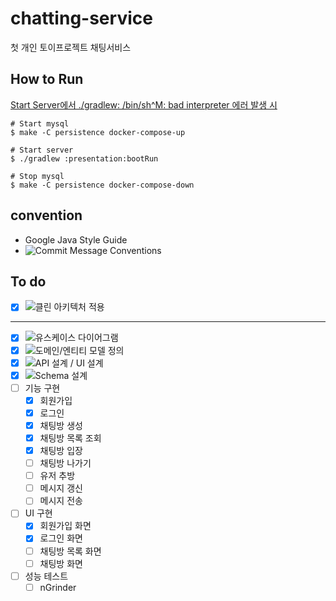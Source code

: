 # chatting-service
첫 개인 토이프로젝트 채팅서비스

## How to Run

[Start Server에서 ./gradlew: /bin/sh^M: bad interpreter 에러 발생 시](https://github.com/dmdwns2/chatting-service/issues/28)

```shell
# Start mysql
$ make -C persistence docker-compose-up

# Start server
$ ./gradlew :presentation:bootRun

# Stop mysql
$ make -C persistence docker-compose-down
```

## convention

- Google Java Style Guide
- ![Commit Message Conventions](https://gist.github.com/stephenparish/9941e89d80e2bc58a153)

## To do

- [x] ![클린 아키텍처 적용](https://github.com/dmdwns2/chatting-service/issues/8)
---
- [x] ![유스케이스 다이어그램](https://github.com/dmdwns2/chatting-service/issues/2)
- [x] ![도메인/엔티티 모델 정의](https://github.com/dmdwns2/chatting-service/issues/1) 
- [x] ![API 설계 / UI 설계](https://github.com/dmdwns2/chatting-service/issues/3)
- [x] ![Schema 설계](https://github.com/dmdwns2/chatting-service/issues/7)
- [ ] 기능 구현
  - [x] 회원가입
  - [x] 로그인
  - [x] 채팅방 생성
  - [x] 채팅방 목록 조회
  - [x] 채팅방 입장
  - [ ] 채팅방 나가기
  - [ ] 유저 추방
  - [ ] 메시지 갱신
  - [ ] 메시지 전송
- [ ] UI 구현
  - [x] 회원가입 화면
  - [x] 로그인 화면
  - [ ] 채팅방 목록 화면
  - [ ] 채팅방 화면
- [ ] 성능 테스트
  - [ ] nGrinder